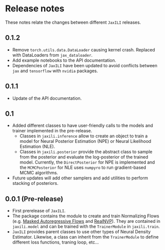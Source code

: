 # Release notes

These notes relate the changes between different `JaxILI` releases.

## 0.1.2

* Remove `torch.utils.data.DataLoader` causing kernel crash. Replaced with DataLoaders from `jax_dataloader`.
* Add example notebooks to the API documentation.
* Dependencies of `JaxILI` have been updated to avoid conflicts between `jax` and `tensorflow` with `nvidia` packages.

## 0.1.1

* Update of the API documentation.

## 0.1

* Added different classes to have user-friendly calls to the models and trainer implemented in the pre-release.
  *  Classes in `jaxili.inference` allow to create an object to train a model for Neural Posterior Estimation (NPE) or Neural Likelihood Estimation (NLE).
  * Classes in `jaxili.posterior` provide the abstract class to sample from the posterior and evaluate the log-posterior of the trained model. Currently, the `DirectPosterior` for NPE is implemented and the `MCMCPosterior` for NLE uses `numpyro` to run gradient-based MCMC algorithms.
* Future updates will add other samplers and add utilities to perform stacking of posteriors.

## 0.0.1 (Pre-release)

* First prerelease of `JaxILI`.
* The package contains the module to create and train Normalizing Flows (e.g. [Masked Autoregressive Flows](https://arxiv.org/abs/1705.07057) and [RealNVP](https://arxiv.org/abs/1605.08803)). They are contained in `jaxili.model` and can be trained with the `TrainerModule` in `jaxili.train`.
* `JaxILI` provides parent classes to use other types of Neural Density Estimator. Likewise, a class can inherit from the `TrainerModule` to define different loss functions, traning loop, etc...
